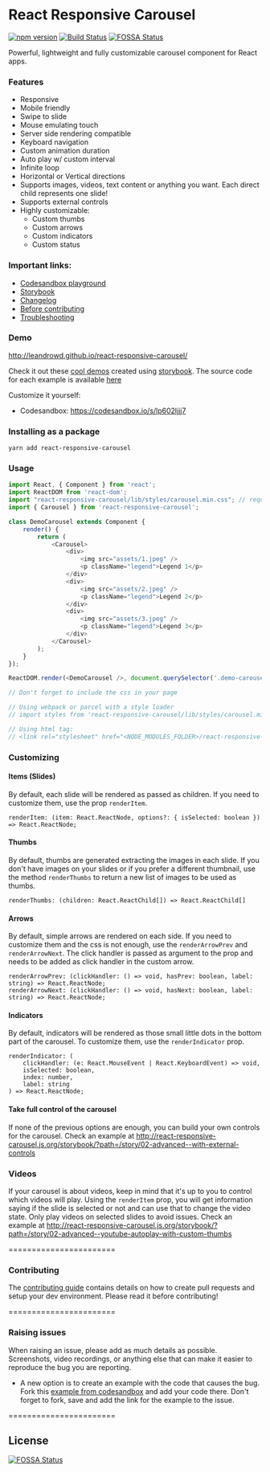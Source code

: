 # React Responsive Carousel

[![npm version](https://badge.fury.io/js/react-responsive-carousel.svg)](https://badge.fury.io/js/react-responsive-carousel)
[![Build Status](https://travis-ci.org/leandrowd/react-responsive-carousel.svg?branch=master)](https://travis-ci.org/leandrowd/react-responsive-carousel)
[![FOSSA Status](https://app.fossa.io/api/projects/git%2Bgithub.com%2Fleandrowd%2Freact-responsive-carousel.svg?type=shield)](https://app.fossa.io/projects/git%2Bgithub.com%2Fleandrowd%2Freact-responsive-carousel?ref=badge_shield)

Powerful, lightweight and fully customizable carousel component for React apps.

### Features

-   Responsive
-   Mobile friendly
-   Swipe to slide
-   Mouse emulating touch
-   Server side rendering compatible
-   Keyboard navigation
-   Custom animation duration
-   Auto play w/ custom interval
-   Infinite loop
-   Horizontal or Vertical directions
-   Supports images, videos, text content or anything you want. Each direct child represents one slide!
-   Supports external controls
-   Highly customizable:
    -   Custom thumbs
    -   Custom arrows
    -   Custom indicators
    -   Custom status

### Important links:

-   [Codesandbox playground](https://codesandbox.io/s/github/leandrowd/react-responsive-carousel/tree/master/codesandbox/default)
-   [Storybook](http://react-responsive-carousel.js.org/storybook/)
-   [Changelog](https://github.com/leandrowd/react-responsive-carousel/blob/master/CHANGELOG.md)
-   [Before contributing](https://github.com/leandrowd/react-responsive-carousel/blob/master/CONTRIBUTING.md)
-   [Troubleshooting](https://github.com/leandrowd/react-responsive-carousel/blob/master/TROUBLESHOOTING.md)

### Demo

<http://leandrowd.github.io/react-responsive-carousel/>

Check it out these [cool demos](http://react-responsive-carousel.js.org/storybook/index.html) created using [storybook](https://getstorybook.io/). The source code for each example is available [here](https://github.com/leandrowd/react-responsive-carousel/blob/master/stories/index.js)

Customize it yourself:

-   Codesandbox: <https://codesandbox.io/s/lp602ljjj7>

### Installing as a package

`yarn add react-responsive-carousel`

### Usage

```javascript
import React, { Component } from 'react';
import ReactDOM from 'react-dom';
import "react-responsive-carousel/lib/styles/carousel.min.css"; // requires a loader
import { Carousel } from 'react-responsive-carousel';

class DemoCarousel extends Component {
    render() {
        return (
            <Carousel>
                <div>
                    <img src="assets/1.jpeg" />
                    <p className="legend">Legend 1</p>
                </div>
                <div>
                    <img src="assets/2.jpeg" />
                    <p className="legend">Legend 2</p>
                </div>
                <div>
                    <img src="assets/3.jpeg" />
                    <p className="legend">Legend 3</p>
                </div>
            </Carousel>
        );
    }
});

ReactDOM.render(<DemoCarousel />, document.querySelector('.demo-carousel'));

// Don't forget to include the css in your page

// Using webpack or parcel with a style loader
// import styles from 'react-responsive-carousel/lib/styles/carousel.min.css';

// Using html tag:
// <link rel="stylesheet" href="<NODE_MODULES_FOLDER>/react-responsive-carousel/lib/styles/carousel.min.css"/>
```

### Customizing

#### Items (Slides)

By default, each slide will be rendered as passed as children. If you need to customize them, use the prop `renderItem`.

```
renderItem: (item: React.ReactNode, options?: { isSelected: boolean }) => React.ReactNode;
```

#### Thumbs

By default, thumbs are generated extracting the images in each slide. If you don't have images on your slides or if you prefer a different thumbnail, use the method `renderThumbs` to return a new list of images to be used as thumbs.

```
renderThumbs: (children: React.ReactChild[]) => React.ReactChild[]
```

#### Arrows

By default, simple arrows are rendered on each side. If you need to customize them and the css is not enough, use the `renderArrowPrev` and `renderArrowNext`. The click handler is passed as argument to the prop and needs to be added as click handler in the custom arrow.

```
renderArrowPrev: (clickHandler: () => void, hasPrev: boolean, label: string) => React.ReactNode;
renderArrowNext: (clickHandler: () => void, hasNext: boolean, label: string) => React.ReactNode;
```

#### Indicators

By default, indicators will be rendered as those small little dots in the bottom part of the carousel. To customize them, use the `renderIndicator` prop.

```
renderIndicator: (
    clickHandler: (e: React.MouseEvent | React.KeyboardEvent) => void,
    isSelected: boolean,
    index: number,
    label: string
) => React.ReactNode;
```

#### Take full control of the carousel

If none of the previous options are enough, you can build your own controls for the carousel. Check an example at http://react-responsive-carousel.js.org/storybook/?path=/story/02-advanced--with-external-controls

### Videos

If your carousel is about videos, keep in mind that it's up to you to control which videos will play. Using the `renderItem` prop, you will get information saying if the slide is selected or not and can use that to change the video state. Only play videos on selected slides to avoid issues. Check an example at http://react-responsive-carousel.js.org/storybook/?path=/story/02-advanced--youtube-autoplay-with-custom-thumbs

=======================

### Contributing

The [contributing guide](https://github.com/leandrowd/react-responsive-carousel/blob/master/CONTRIBUTING.md) contains details on how to create pull requests and setup your dev environment. Please read it before contributing!

=======================

### Raising issues

When raising an issue, please add as much details as possible. Screenshots, video recordings, or anything else that can make it easier to reproduce the bug you are reporting.

-   A new option is to create an example with the code that causes the bug. Fork this [example from codesandbox](https://codesandbox.io/s/github/leandrowd/react-responsive-carousel/tree/master/codesandbox/default) and add your code there. Don't forget to fork, save and add the link for the example to the issue.

=======================

## License

[![FOSSA Status](https://app.fossa.io/api/projects/git%2Bgithub.com%2Fleandrowd%2Freact-responsive-carousel.svg?type=large)](https://app.fossa.io/projects/git%2Bgithub.com%2Fleandrowd%2Freact-responsive-carousel?ref=badge_large)

```

```
